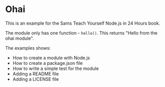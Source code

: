 # Ohai

This is an example for the Sams Teach Yourself Node.js in 24 Hours book. 

The module only has one function - `hello()`. This returns "Hello from the ohai module".

The examples shows:

* How to create a module with Node.js
* How to create a package.json file
* How to write a simple test for the module 
* Adding a README file
* Adding a LICENSE file

